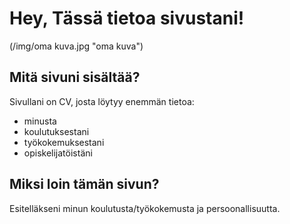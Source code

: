 # Hey, Tässä tietoa sivustani!
(/img/oma kuva.jpg "oma kuva")
## Mitä sivuni sisältää?
Sivullani on CV, josta löytyy enemmän tietoa:
- minusta
- koulutuksestani
- työkokemuksestani
- opiskelijatöistäni
## Miksi loin tämän sivun?
Esitelläkseni minun koulutusta/työkokemusta ja persoonallisuutta. 
